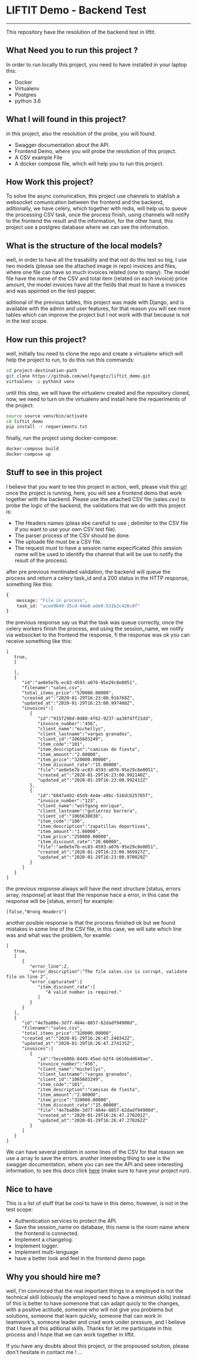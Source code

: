 # LIFTIT Demo - Backend Test

---

This repository have the resolution of the backend test in liftit.

## What Need you to run this project ?

In order to run locally this project, you need to have installed in your laptop this:

- Docker
- Virtualenv
- Postgres
- python 3.6

## What I will found in this project?

in this project, also the resolution of the probe, you will found:

- Swagger documentation about the API.
- Frontend Demo, where you will probe the resolution of this project.
- A CSV example File
- A docker compose file, which will help you to run this project.

## How Work this project?

To solve the async comunication, this project use channels to stablish a websocket comunication between the frontend and the backend, aditionally, we have celery, which together with redis, will help us to queue the processing CSV task, once the process finish, using channels will notify to the frontend the result and the information, for the other hand, this project use a postgres database where we can see the information.

## What is the structure of the local models?

well, in order to have all the trasability and that not do this test so big, I use two models (please see the attached image in repo) invoices and files, where one file can have so much invoices related (one to many). The model file have the name of the CSV and total item (related on each invoice) price amount, the model invoices have all the fields that must to have a invoices and was appinted on the test papper.

aditional of the previous tables, this project was made with Django, and is available with the admin and user features, for that reason you will see more tables which can improve the project but I not work with that because is not in the test scope.

## How run this project?

well, initially tou need to clone the repo and create a virtualenv which will help the project to run, to do this run this commands:

```bash
cd project-destination-path
git clone https://github.com/wolfgangtz/liftit_demo.git
virtualenv -p python3 venv
```
until this step, we will have the virtualenv created and the repository cloned, now, we need to turn on the virtualenv and install here the requeriments of the project:

```bash
source source venv/bin/activate
cd liftit_demo
pip install -r requeriments.txt
```

finally, run the project using docker-compose:

```bash
docker-compose build
docker-compose up
```

## Stuff to see in this project

I believe that you want to tee this project in action, well, please visit this [url](http://localhost:5000/) once the project is running, here, you will see a frontend demo that work together with the backend. Please use the attached CSV file (sales.csv) to probe the logic of the backend, the validations that we do with this project is:

- The Headers names (pleas ebe carefull to use ; delimiter to the CSV file if you want to use your own CSV test file).
- The parser process of the CSV should be done.
- The uploade file must be a CSV file.
- The request must to have a session name expecificated (this session name will be used to identify the channel that will be use to notify the result of the process).

after pre previous mentinated validation, the backend will queue the process and return a celery task_id and a 200 status in the HTTP response, something like this:

```bash
{
	message: "File in process",
	task_id: "acee9649-35cd-44e0-ade0-531b2c426c0f"
}
```

the previous response say us that the task was queue correctly, once the celery workers finish the process, and using the session_name, we notify via websocket to the frontend the response, fi the response was ok you can receive something like this:
```
[ 
   true,
   [ 

   ],
   { 
      "id":"ae0e5e7b-ec83-4593-a076-95e29c8e0051",
      "filename":"sales.csv",
      "total_items_price":"570000.00000",
      "created_at":"2020-01-29T16:23:00.916768Z",
      "updated_at":"2020-01-29T16:23:00.997408Z",
      "invoices":[ 
         { 
            "id":"915f298d-0d80-4f62-9237-aa38f47f21dd",
            "invoice_number":"456",
            "client_name":"michellys",
            "client_lastname":"vargas granados",
            "client_id":"1065603249",
            "item_code":"101",
            "item_description":"camisas de fiesta",
            "item_amount":"2.00000",
            "item_price":"320000.00000",
            "item_discount_rate":"15.00000",
            "file":"ae0e5e7b-ec83-4593-a076-95e29c8e0051",
            "created_at":"2020-01-29T16:23:00.992140Z",
            "updated_at":"2020-01-29T16:23:00.992412Z"
         },
         { 
            "id":"6847a492-65d9-4e4e-a9bc-516dcb25785f",
            "invoice_number":"123",
            "client_name":"wolfgang enrique",
            "client_lastname":"gutierrez barrera",
            "client_id":"1065630838",
            "item_code":"100",
            "item_description":"zapatillas deportivas",
            "item_amount":"1.00000",
            "item_price":"250000.00000",
            "item_discount_rate":"20.00000",
            "file":"ae0e5e7b-ec83-4593-a076-95e29c8e0051",
            "created_at":"2020-01-29T16:23:00.969927Z",
            "updated_at":"2020-01-29T16:23:00.970029Z"
         }
      ]
   }
]
```
the previous response always will have the next structure [status, errors array, response] at least that the response hace a error, in this case the response will be [status, errorr] for example:

```
[false,"Wrong Headers"]
```

another posible response is that the process finished ok but we found mistakes in some line of the CSV file, in this case, we will sate which line was and what was the problem, for examle:

```
[ 
   true,
   [ 
      { 
         "error_line":2,
         "error_description":"The file sales.csv is corrupt, validate file on line 2",
         "error_capturated":{ 
            "item_discount_rate":[ 
               "A valid number is required."
            ]
         }
      }
   ],
   { 
      "id":"4e7ba80e-3d77-484e-8857-62dadf94900d",
      "filename":"sales.csv",
      "total_items_price":"320000.00000",
      "created_at":"2020-01-29T16:26:47.240342Z",
      "updated_at":"2020-01-29T16:26:47.274135Z",
      "invoices":[ 
         { 
            "id":"5ece880b-8449-45ed-b2f4-b616bdd649ae",
            "invoice_number":"456",
            "client_name":"michellys",
            "client_lastname":"vargas granados",
            "client_id":"1065603249",
            "item_code":"101",
            "item_description":"camisas de fiesta",
            "item_amount":"2.00000",
            "item_price":"320000.00000",
            "item_discount_rate":"15.00000",
            "file":"4e7ba80e-3d77-484e-8857-62dadf94900d",
            "created_at":"2020-01-29T16:26:47.270201Z",
            "updated_at":"2020-01-29T16:26:47.270262Z"
         }
      ]
   }
]
```
We can have several problem in some lines of the CSV for that reason we use a array to save the errors.
another interesting thing to see is the swagger  documentation, where you can see the API and seee interesting information, to see this docs click [here](http://localhost:5000/swagger/) (make sure to have your project run).

## Nice to have

This is a list of stuff that be cool to have in this demo, however, is not in the test scope:
- Authentication services to protect the API.
- Save the session_name on database, this name is the room name where the frontend is connected.
- Implement a changelog.
- Implement logger.
- Implement multi-lenguage
- have a better look and feel in the frontend demo page.

## Why you should hire me?

well, I'm convinced that the real important things in a employed is not the technical skill (obiously the employed need to have a minimun skills) instead of this is better to have somenone that can adapt quicly to the changes, with a positive actitude, someone who will not give you problems but solutions, someone that learn quickly, someone that can work in teamwork's, someone leader and cnad work under pressure, and I believe that I have all this aditional skills. Thanks for let me participate in this process and I hope that we can work together in liftit.

If you have any doubts about this project, or the propoused solution, please don't hesitate in contact me ! ... 
